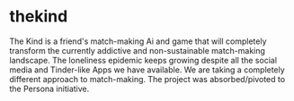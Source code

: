 # thekind
The Kind is a friend's match-making Ai and game that will completely transform the currently addictive and non-sustainable match-making landscape. The loneliness epidemic keeps growing despite all the social media and Tinder-like Apps we have available. We are taking a completely different approach to match-making. 
The project was absorbed/pivoted to the Persona initiative.
